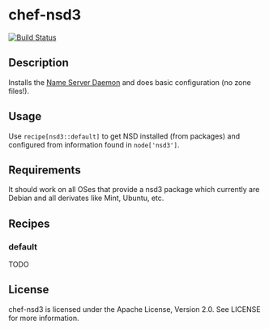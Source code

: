 # chef-nsd3

[![Build Status](https://travis-ci.org/cmur2/chef-nsd3.png)](https://travis-ci.org/cmur2/chef-nsd3)

## Description

Installs the [Name Server Daemon](https://www.nlnetlabs.nl/projects/nsd/) and does basic configuration (no zone files!).

## Usage

Use `recipe[nsd3::default]` to get NSD installed (from packages) and configured from information found in `node['nsd3']`.

## Requirements

It should work on all OSes that provide a nsd3 package which currently are Debian and all derivates like Mint, Ubuntu, etc.

## Recipes

### default

TODO

## License

chef-nsd3 is licensed under the Apache License, Version 2.0. See LICENSE for more information.
